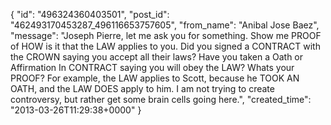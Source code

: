  {
   "id": "496324360403501",
   "post_id": "462493170453287_496116653757605",
   "from_name": "Anibal Jose Baez",
   "message": "Joseph Pierre, let me ask you for something. Show me PROOF of HOW is it that the LAW applies to you. Did you signed a CONTRACT with the CROWN saying you accept all their laws? Have you taken a Oath or Affirmation In CONTRACT saying you will obey the LAW? Whats your PROOF? For example, the LAW applies to Scott, because he TOOK AN OATH, and the LAW DOES apply to him. I am not trying to create controversy, but rather get some brain cells going here.",
   "created_time": "2013-03-26T11:29:38+0000"
 }
